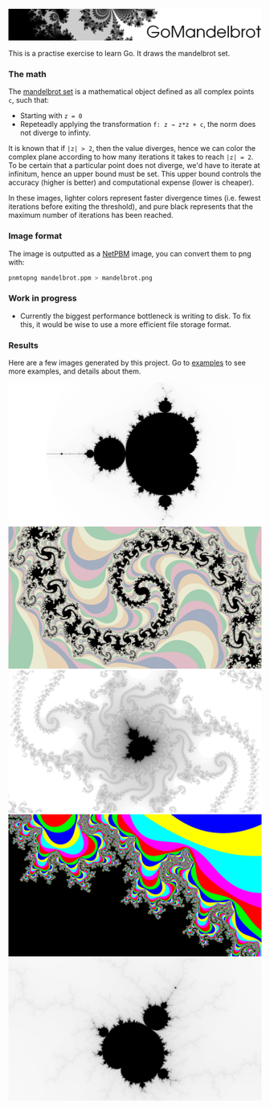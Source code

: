 ![image](examples/banner.png)

This is a practise exercise to learn Go. It draws the mandelbrot set.

### The math
The [mandelbrot set](https://en.wikipedia.org/wiki/Mandelbrot_set) is a mathematical object defined as all complex points `c`, such that:
- Starting with `z = 0`
- Repeteadly applying the transformation `f: z → z*z + c`, the norm does not diverge to infinty.

It is known that if `|z| > 2`, then the value diverges, hence we can color the complex plane according to how many iterations it takes to reach `|z| = 2`. To be certain that a particular point does not diverge, we'd have to iterate at infinitum, hence an upper bound must be set. This upper bound controls the accuracy (higher is better) and computational expense (lower is cheaper).

In these images, lighter colors represent faster divergence times (i.e. fewest iterations before exiting the threshold), and pure black represents that the maximum number of iterations has been reached.

### Image format
The image is outputted as a [NetPBM](https://en.wikipedia.org/wiki/Netpbm) image, you can convert them to png with:
```bash
pnmtopng mandelbrot.ppm > mandelbrot.png
```

### Work in progress
- Currently the biggest performance bottleneck is writing to disk. To fix this, it would be wise to use a more efficient file storage format.

### Results
Here are a few images generated by this project. Go to [examples](examples/README.md) to see more examples, and details about them.

![image](examples/full.png)
![image](examples/spirals_pastel.png)
![image](examples/octopus.png)
![image](examples/copies_multicolor.png)
![image](examples/mini.png)
